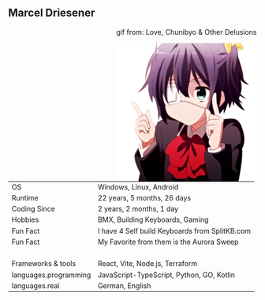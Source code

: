 
## Marcel Driesener

<p align="right">gif from: Love, Chunibyo & Other Delusions</p>
<img align="right" height="280" src="assets/Rikka.gif" alt="Rikka Takanashi 'dance'" />

|                       |                                                                                                      |
| --------------------- | ---------------------------------------------------------------------------------------------------- |
| OS                    | Windows, Linux, Android                                                                              |
| Runtime               | 22 years, 5 months, 26 days                   |
| Coding Since          | 2 years, 2 months, 1 day |
| Hobbies               | BMX, Building Keyboards, Gaming                                                                      |
| Fun Fact              | I have 4 Self build Keyboards from SplitKB.com                                                       |
| Fun Fact              | My Favorite from them is the Aurora Sweep                                                            |
| ‎                      | ‎                                                                                                     |
| Frameworks & tools    | React, Vite, Node.js, Terraform                                                                      |
| languages.programming | JavaScript-TypeScript, Python, GO, Kotlin                                                            |
| languages.real        | German, English                                                                                      |

